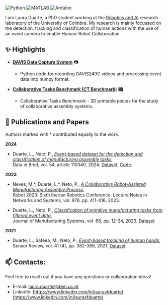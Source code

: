 ![Python](https://img.shields.io/badge/Python-Proficient-green)
![MATLAB](https://img.shields.io/badge/MATLAB-Proficient-green)
![Arduino](https://img.shields.io/badge/Arduino-Intermediate-yellow)

I am Laura Duarte, a PhD student working at the [Robotics and AI](https://github.com/Robotics-and-AI) research laboratory of the University of Coimbra.
My research is mainly focussed on the detection, tracking and classification of human actions with the use of an event camera to enable Human-Robot Collaboration.


## ✨ Highlights 

- **[DAVIS Data Capture System](https://github.com/Robotics-and-AI/DAVIS-data-capture-system)** 📷
  - Python code for recording DAVIS240C videos and processing event data into numpy format.

- **[Collaborative Tasks Benchmark (CT Benchmark)](https://github.com/Robotics-and-AI/collaborative-tasks-benchmark)** 🏙️
  - Collaborative Tasks Benchmark - 3D printable pieces for the study of collaborative assembly systems.


## 📰 Publications and Papers
Authors marked with \* contributed equally to the work.

**2024**
- <a name="Duarte24dib"></a>Duarte, L., Neto, P., *[Event-based dataset for the detection and classification of manufacturing assembly tasks](https://doi.org/10.1016/j.dib.2024.110340),*  
Data in Brief, vol. 54, article 110340, 2024. [Dataset](https://doi.org/10.5281/zenodo.10562563), [Code](https://github.com/Robotics-and-AI/DAVIS-data-capture-system).

**2023** 
- <a name="Neves23irc"></a>Neves, M.\*, Duarte, L.\*, Neto, P., *[A Collaborative Robot-Assisted Manufacturing Assembly Process](https://doi.org/10.1007/978-3-031-58676-7_33),*  
Robot 2023: Sixth Iberian Robotics Conference. Lecture Notes in Networks and Systems, vol. 976, pp. 411-416, 2023.

- <a name="Duarte23jmsy"></a>Duarte, L., Neto, P., *[Classification of primitive manufacturing tasks from filtered event data](https://doi.org/10.1016/j.jmsy.2023.03.001)*,  
Journal of Manufacturing Systems, vol. 68, pp. 12-24, 2023. [Dataset](https://doi.org/10.5281/zenodo.7625961)

**2021**
- <a name="Duarte21sensrev"></a>Duarte, L., Safeea, M., Neto, P., *[Event-based tracking of human hands](https://doi.org/10.1108/SR-03-2021-0095)*,  
Sensor Review, vol. 41 (4), pp. 382-389, 2021. [Dataset](https://doi.org/10.5281/zenodo.4918319)


## 📫 Contacts:
Feel free to reach out if you have any questions or collaboration ideas!

- E-mail: laura.duarte@dem.uc.pt
- LinkedIn: [https://www.linkedin.com/in/laurasfduarte](https://www.linkedin.com/in/laurasfduarte)
